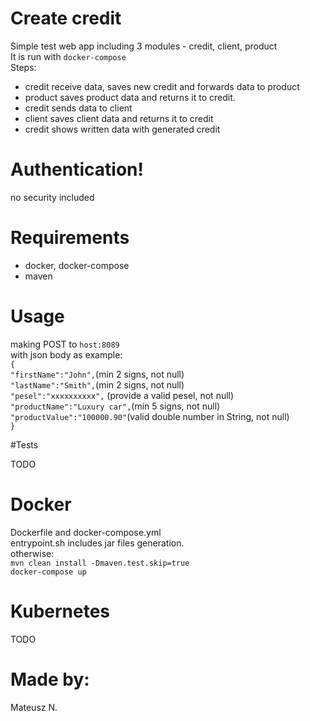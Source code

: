 # Create credit 

Simple test web app including 3 modules - credit, client, product<br>
It is run with `docker-compose`<br>
Steps:<br>
- credit receive data, saves new credit and forwards data to product<br>
- product saves product data and returns it to credit.
- credit sends data to client
- client saves client data and returns it to credit
- credit shows written data with generated credit

# Authentication!

no security included

# Requirements

- docker, docker-compose
- maven

# Usage

making POST to `host:8089`<br>
with json body as example:<br>
`{`<br>
`"firstName":"John",`(min 2 signs, not null)<br>
`"lastName":"Smith",`(min 2 signs, not null)<br>
`"pesel":"xxxxxxxxxx",` (provide a valid pesel, not null)<br>
`"productName":"Luxury car",`(min 5 signs, not null)<br>
`"productValue":"100000.90"`(valid double number in String, not null)<br>
`}`<br>

#Tests

TODO

# Docker

Dockerfile and docker-compose.yml<br>
entrypoint.sh includes jar files generation.<br>
otherwise:<br>
`mvn clean install -Dmaven.test.skip=true`<br>
`docker-compose up`

# Kubernetes

TODO

# Made by:

Mateusz N.